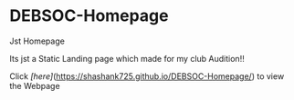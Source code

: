 # DEBSOC-Homepage
 Jst Homepage
 
 Its jst a Static Landing page which made for my club Audition!!

Click *[here]*(https://shashank725.github.io/DEBSOC-Homepage/) to view the Webpage
